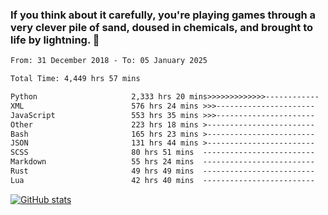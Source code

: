### If you think about it carefully, you're playing games through a very clever pile of sand, doused in chemicals, and brought to life by lightning.  👋


<!--START_SECTION:waka-->

```txt
From: 31 December 2018 - To: 05 January 2025

Total Time: 4,449 hrs 57 mins

Python                     2,333 hrs 20 mins>>>>>>>>>>>>>------------   52.44 %
XML                        576 hrs 24 mins >>>----------------------   12.95 %
JavaScript                 553 hrs 35 mins >>>----------------------   12.44 %
Other                      223 hrs 18 mins >------------------------   05.02 %
Bash                       165 hrs 23 mins >------------------------   03.72 %
JSON                       131 hrs 44 mins >------------------------   02.96 %
SCSS                       80 hrs 51 mins  -------------------------   01.82 %
Markdown                   55 hrs 24 mins  -------------------------   01.25 %
Rust                       49 hrs 49 mins  -------------------------   01.12 %
Lua                        42 hrs 40 mins  -------------------------   00.96 %
```

<!--END_SECTION:waka-->

[![GitHub stats](https://github-readme-stats.vercel.app/api?username=XenophonLXH&show_icons=true&theme=dark)](https://github.com/anuraghazra/github-readme-stats)
